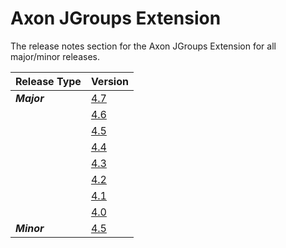 # Axon JGroups Extension

The release notes section for the Axon JGroups Extension for all major/minor releases.

| Release Type | Version                                        |
|:-------------|:-----------------------------------------------|
| _**Major**_  | [4.7](rn-jgroups-major-releases.md#release-47) |
|              | [4.6](rn-jgroups-major-releases.md#release-46) |
|              | [4.5](rn-jgroups-major-releases.md#release-45) |
|              | [4.4](rn-jgroups-major-releases.md#release-44) |
|              | [4.3](rn-jgroups-major-releases.md#release-43) |
|              | [4.2](rn-jgroups-major-releases.md#release-42) |
|              | [4.1](rn-jgroups-major-releases.md#release-41) |
|              | [4.0](rn-jgroups-major-releases.md#release-40) |
| _**Minor**_  | [4.5](rn-jgroups-minor-releases.md#release-45) |
